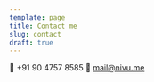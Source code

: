 ```yaml
---
template: page
title: Contact me
slug: contact
draft: true
---
```

📱 +91 90 4757 8585
📧 mail@nivu.me
